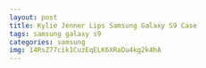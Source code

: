 ```yaml
---
layout: post
title: Kylie Jenner Lips Samsung Galaxy S9 Case
tags: samsung galaxy s9
categories: samsung
img: 14RsZ77cik1CuzEqELK6XRaDu4kg2k4hA
---
```

